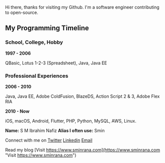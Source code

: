 

Hi there, thanks for visiting my Github. I'm a software engineer contributing to open-source. 

## My Programming Timeline

### School, College, Hobby

**1997 - 2006**

QBasic, Lotus 1-2-3 (Spreadsheet), Java, Java EE

### Professional Experiences 

**2006 - 2010**

Java, Java EE, Adobe ColdFusion, BlazeDS, Action Script 2 & 3, Adobe Flex RIA

**2010 - Now**

iOS,  macOS, Android, Flutter, PHP, Python, MySQL, AWS, Linux.

**Name:** S M Ibrahim Nafiz
**Alias I often use:** Smin

Connect with me on [Twitter](https://twitter.com/sminrana) [Linkedin](https://www.linkedin.com/in/sminrana/) [Email](mailto:sminrana@gmail.com)

Read my blog
[Visit https://www.sminrana.com](https://www.sminrana.com "Visit https://www.sminrana.com")

